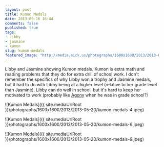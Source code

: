 ```yaml
---
layout: post
title: Kumon Medals
date: 2013-09-16 16:44
comments: false
published: true
tags:
- Libby
- jasmine
- kumon
slug: kumon-medals
featured_image: "http://media.eick.us/photographs/1600x1600/2013/2013-05-20/kumon-medals-4.jpeg"
---
```

Libby and Jasmine showing Kumon medals. Kumon is extra math and reading problems that they do for extra drill of school work.  I don't remember the specifics of why Libby won a trophy and Jasmine medals, but it had to do with Libby being at a higher level (relative to her grade level than Jasmine). Libby can do well in school, but it's hard to keep her motivated to work (probably like [Agony][1] when he was in grade school?)

![Kumon Medals]({{ site.mediaUrlRoot }}/photographs/1600x1600/2013/2013-05-20/kumon-medals-4.jpeg)

![Kumon Medals]({{ site.mediaUrlRoot }}/photographs/1600x1600/2013/2013-05-20/kumon-medals-6.jpeg)

![Kumon Medals]({{ site.mediaUrlRoot }}/photographs/1600x1600/2013/2013-05-20/kumon-medals-9.jpeg)

[1]:/blog/2013/04/14/agony-visits/
